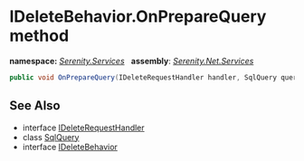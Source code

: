 # IDeleteBehavior.OnPrepareQuery method
**namespace:** *[Serenity.Services](../../README.md#serenity.services-namespace)*   **assembly**: *[Serenity.Net.Services](../../README.md)*

```csharp
public void OnPrepareQuery(IDeleteRequestHandler handler, SqlQuery query)
```

## See Also

* interface [IDeleteRequestHandler](../IDeleteRequestHandler.md)
* class [SqlQuery](../Serenity.Net.Data/../../Serenity.Data/SqlQuery.md)
* interface [IDeleteBehavior](../IDeleteBehavior.md)